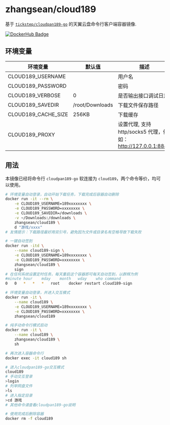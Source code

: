 # zhangsean/cloud189

基于 [`tickstep/cloudpan189-go`](https://github.com/tickstep/cloudpan189-go) 的天翼云盘命令行客户端容器镜像.

[![DockerHub Badge](http://dockeri.co/image/zhangsean/cloud189)](https://hub.docker.com/r/zhangsean/cloud189/)

## 环境变量

环境变量 | 默认值 | 描述
---|---|---
CLOUD189_USERNAME | | 用户名
CLOUD189_PASSWORD | | 密码
CLOUD189_VERBOSE | 0 | 是否输出接口调试日志
CLOUD189_SAVEDIR | /root/Downloads | 下载文件保存路径
CLOUD189_CACHE_SIZE| 256KB | 下载缓存
CLOUD189_PROXY | | 设置代理, 支持 http/socks5 代理，例如：http://127.0.0.1:8888

## 用法

本镜像已经将命令行 `cloudpan189-go` 软连接为 `cloud189`，两个命令等价，均可以使用。

```sh
# 环境变量自动登录，自动开始下载任务，下载完成后容器自动删除
docker run -it --rm \
    -e CLOUD189_USERNAME=189xxxxxxxx \
    -e CLOUD189_PASSWORD=xxxxxxxx \
    -e CLOUD189_SAVEDIR=/downloads \
    -v ~/Downloads:/downloads \
    zhangsean/cloud189 \
    d "游戏/xxxx"
# 友情提示：下载路径最好用双引号，避免因为文件或目录名有空格导致下载失败

# 一键自动签到
docker run -itd \
    --name cloud189-sign \
    -e CLOUD189_USERNAME=189xxxxxxxx \
    -e CLOUD189_PASSWORD=xxxxxxxx \
    zhangsean/cloud189 \
    sign
# 在任何系统设置定时任务，每天重启这个容器即可每天自动签到，以群辉为例
#minute	hour	mday	month	wday	who	command
0	0	*	*	*	root	docker restart cloud189-sign

# 环境变量自动登录，并进入交互模式
docker run -it \
    --name cloud189 \
    -e CLOUD189_USERNAME=189xxxxxxxx \
    -e CLOUD189_PASSWORD=xxxxxxxx \
    zhangsean/cloud189

# 纯手动命令行模式启动
docker run -it \
    --name cloud189 \
    zhangsean/cloud189 \
    sh

# 再次进入容器命令行
docker exec -it cloud189 sh

# 进入cloudpan189-go交互模式
cloud189
# 手动交互登录
>login
# 列举网盘文件
>ls
# 进入指定目录
>cd 游戏
# 其他命令请查看cloudpan189-go说明

# 使用完成后删除容器
docker rm -f cloud189
```
